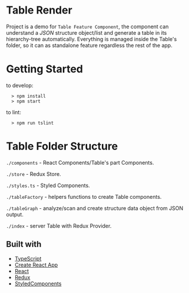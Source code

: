 # Table Render

Project is a demo for `Table Feature Component`, the component can understand a _JSON_ structure object/list
and generate a table in its hierarchy-tree automatically. Everything is managed inside the Table's folder,
so it can as standalone feature regardless the rest of the app.

# Getting Started

to develop:

```
  > npm install
  > npm start
```

to lint:

```
  > npm run tslint
```

# Table Folder Structure

`./components` - React Components/Table's part Components.

`./store` - Redux Store.

`./styles.ts` - Styled Components.

`./tableFactory` - helpers functions to create Table components.

`./tableGraph` - analyze/scan and create structure data object from JSON output.

`./index` - server Table with Redux Provider.


## Built with

- [TypeScript]()
- [Create React App](https://github.com/facebook/create-react-app)
- [React](http://reactjs.org)
- [Redux](https://redux.js.org/)
- [StyledComponents](https://www.styled-components.com/)
